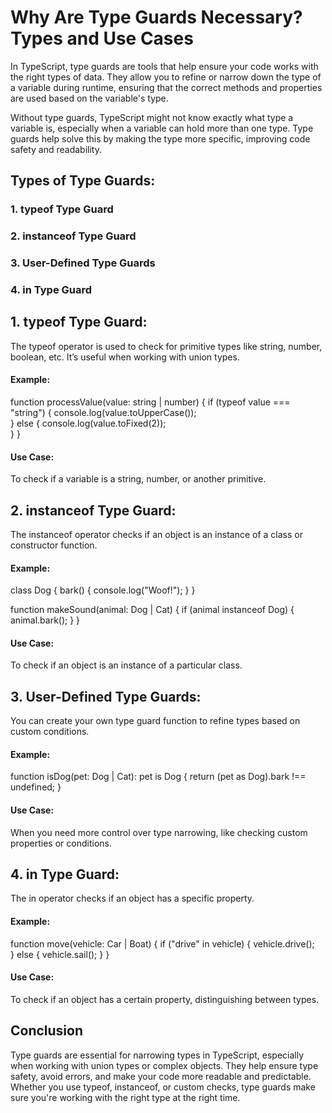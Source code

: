 # Why Are Type Guards Necessary? Types and Use Cases
In TypeScript, type guards are tools that help ensure your code works with the right types of data. They allow you to refine or narrow down the type of a variable during runtime, ensuring that the correct methods and properties are used based on the variable's type.

Without type guards, TypeScript might not know exactly what type a variable is, especially when a variable can hold more than one type. Type guards help solve this by making the type more specific, improving code safety and readability.

## Types of Type Guards:
### 1. typeof Type Guard
### 2. instanceof Type Guard
### 3. User-Defined Type Guards
### 4. in Type Guard



## 1. typeof Type Guard:
The typeof operator is used to check for primitive types like string, number, boolean, etc. It’s useful when working with union types.
#### Example:
function processValue(value: string | number) {
  if (typeof value === "string") {
    console.log(value.toUpperCase());  
  } else {
    console.log(value.toFixed(2));   
  }
}
#### Use Case: 
To check if a variable is a string, number, or another primitive.

## 2. instanceof Type Guard:
The instanceof operator checks if an object is an instance of a class or constructor function.
#### Example:
class Dog {
  bark() {
    console.log("Woof!");
  }
}

function makeSound(animal: Dog | Cat) {
  if (animal instanceof Dog) {
    animal.bark();
  }
}
#### Use Case: 
To check if an object is an instance of a particular class.


## 3. User-Defined Type Guards:
You can create your own type guard function to refine types based on custom conditions.
#### Example:
function isDog(pet: Dog | Cat): pet is Dog {
  return (pet as Dog).bark !== undefined;
}
#### Use Case: 
When you need more control over type narrowing, like checking custom properties or conditions.


## 4. in Type Guard:
The in operator checks if an object has a specific property.
#### Example:
function move(vehicle: Car | Boat) {
  if ("drive" in vehicle) {
    vehicle.drive();  
  } else {
    vehicle.sail(); 
  }
}
#### Use Case: 
To check if an object has a certain property, distinguishing between types.

## Conclusion
Type guards are essential for narrowing types in TypeScript, especially when working with union types or complex objects. They help ensure type safety, avoid errors, and make your code more readable and predictable. Whether you use typeof, instanceof, or custom checks, type guards make sure you're working with the right type at the right time.
